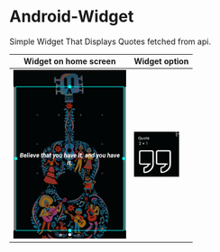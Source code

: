 # Android-Widget
Simple Widget That Displays Quotes fetched from api.


| Widget on home screen | Widget option |
|----|----|
| <img src="https://github.com/jpg-130/Android-Widget/blob/master/Screenshots/quote.png" width="200" height="300"> | <img src="https://github.com/jpg-130/Android-Widget/blob/master/Screenshots/widget.png" width="80" height="80"> |
